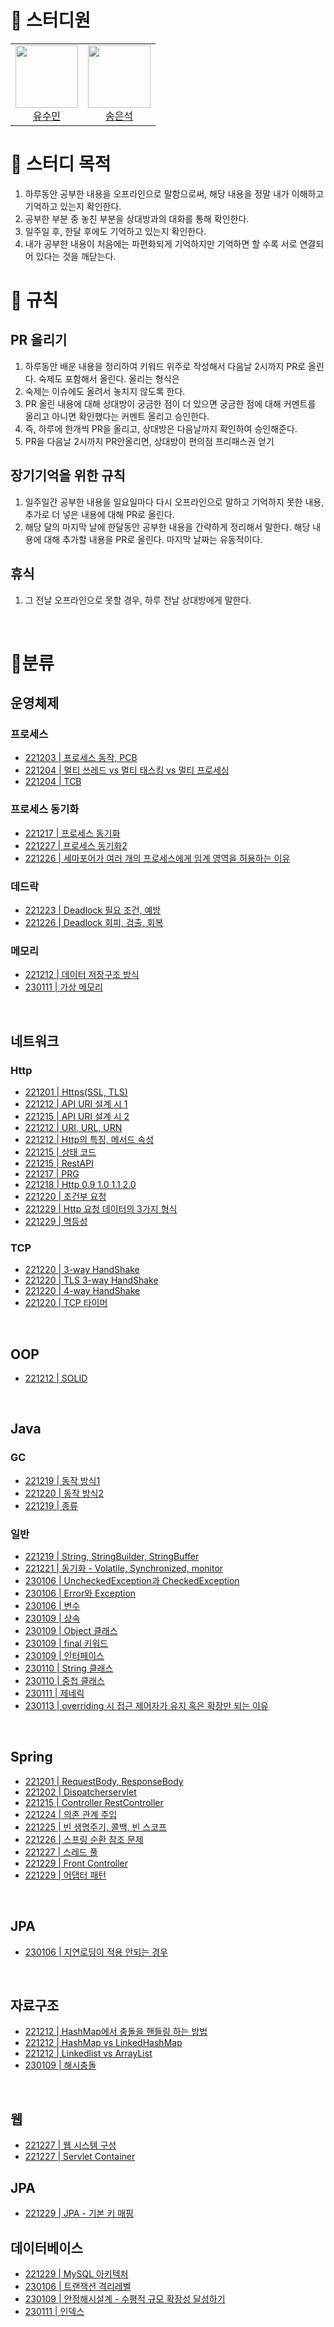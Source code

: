 # 🌱 스터디원

<table>
  <tr>
    <td align="center">
      <a href="https://github.com/sue4869">
        <img src="https://avatars.githubusercontent.com/u/68679529?v=4" width="100px;" />
        <br />
        유수민
      </a>
    </td>
    <td align="center">
      <a href="https://github.com/tilsong">
        <img src="https://avatars.githubusercontent.com/u/37373826?v=4" width="100px;" />
        <br />
        송은석
      </a>
    </td>
</table>

# 📌 스터디 목적
1) 하루동안 공부한 내용을 오프라인으로 말함으로써, 해당 내용을 정말 내가 이해하고 기억하고 있는지 확인한다. 
2) 공부한 부분 중 놓친 부분을 상대방과의 대화를 통해 확인한다. 
3) 일주일 후, 한달 후에도 기억하고 있는지 확인한다. 
4) 내가 공부한 내용이 처음에는 파편화되게 기억하지만 기억하면 할 수록 서로 연결되어 있다는 것을 깨닫는다. 

# 🔔 규칙
## PR 올리기
1) 하루동안 배운 내용을 정리하여 키워드 위주로 작성해서 다음날 2시까지 PR로 올린다. 숙제도 포함해서 올린다. 올리는 형식은 
2) 숙제는 이슈에도 올려서 놓치지 않도록 한다. 
3) PR 올린 내용에 대해 상대방이 궁금한 점이 더 있으면 궁금한 점에 대해 커멘트를 올리고 아니면 확인했다는 커멘트 올리고 승인한다. 
4) 즉, 하루에 한개씩 PR을 올리고, 상대방은 다음날까지 확인하여 승인해준다. 
5) PR을 다음날 2시까지 PR안올리면, 상대방이 편의점 프리패스권 얻기

## 장기기억을 위한 규칙
1) 일주일간 공부한 내용을 일요일마다 다시 오프라인으로 말하고 기억하지 못한 내용, 추가로 더 넣은 내용에 대해 PR로 올린다. 
2) 해당 달의 마지막 날에 한달동안 공부한 내용을 간략하게 정리해서 말한다. 해당 내용에 대해 추가할 내용을 PR로 올린다. 마지막 날짜는 유동적이다.

## 휴식
1) 그 전날 오프라인으로 못할 경우, 하루 전날 상대방에게 말한다. 

<br>



# 🐳분류



## 운영체제

### 프로세스
*  [221203 | 프로세스 동작, PCB](https://github.com/sue4869/memoryTalking/blob/main/2022/12/Day03/sumin.pdf)
*  [221204 | 멀티 쓰레드 vs 멀티 태스킹 vs 멀티 프로세싱](https://github.com/sue4869/memoryTalking/blob/main/2022/12/Day03/sumin.pdf)
*  [221204 | TCB ](https://github.com/sue4869/memoryTalking/blob/main/2022/12/Day03/sumin.pdf)

### 프로세스 동기화
*  [221217 | 프로세스 동기화](https://github.com/sue4869/memoryTalking/blob/main/2022/12/Day17/eunseok.pdf)
*  [221227 | 프로세스 동기화2](https://github.com/sue4869/memoryTalking/blob/main/2022/12/Day27/sumin1227.pdf)
*  [221226 | 세마포어가 여러 개의 프로세스에게 임계 영역을 허용하는 이유](https://github.com/sue4869/memoryTalking/blob/main/2022/12/Day03/sumin.pdf)

### 데드락
*  [221223 | Deadlock 필요 조건, 예방](https://github.com/sue4869/memoryTalking/blob/main/2022/12/Day23/eunseok.pdf)
*  [221226 | Deadlock 회피, 검출, 회복](https://github.com/sue4869/memoryTalking/blob/main/2022/12/Day03/sumin.pdf)

### 메모리
*  [221212 | 데이터 저장구조 방식](https://github.com/sue4869/memoryTalking/blob/main/2022/12/Day03/sumin.pdf)
*  [230111 | 가상 메모리](https://github.com/sue4869/memoryTalking/blob/main/2023/01/2주차/Day11/eunseok.pdf)

<br>

## 네트워크
### Http
*  [221201 | Https(SSL, TLS)](https://github.com/sue4869/memoryTalking/blob/main/2022/12/Day01/sumin.pdf)
*  [221212 | API URI 설계 시 1](https://github.com/sue4869/memoryTalking/blob/main/2022/12/Day12/eunseok.pdf) 
*  [221215 | API URI 설계 시 2](https://github.com/sue4869/memoryTalking/blob/main/2022/12/Day15/eunseok.pdf)
*  [221212 | URI, URL, URN](https://github.com/sue4869/memoryTalking/blob/main/2022/12/Day12/eunseok.pdf)
*  [221212 | Http의 특징, 메서드 속성](https://github.com/sue4869/memoryTalking/blob/main/2022/12/Day12/eunseok.pdf)
*  [221215 | 상태 코드](https://github.com/sue4869/memoryTalking/blob/main/2022/12/Day15/eunseok.pdf)
*  [221215 | RestAPI](https://github.com/sue4869/memoryTalking/blob/main/2022/12/Day15/sumin.pdf)
*  [221217 | PRG](https://github.com/sue4869/memoryTalking/blob/main/2022/12/Day17/eunseok.pdf)
*  [221218 | Http 0.9 1.0 1.1 2.0](https://github.com/sue4869/memoryTalking/blob/main/2022/12/Day18/eunseok.pdf)
*  [221220 | 조건부 요청](https://github.com/sue4869/memoryTalking/blob/main/2022/12/Day20/es.pdf)
*  [221229 | Http 요청 데이터의 3가지 형식](https://github.com/sue4869/memoryTalking/blob/main/2022/12/Day29/eunseok.pdf)
*  [221229 | 멱등성](https://github.com/sue4869/memoryTalking/blob/main/2022/12/Day29/eunseok.pdf)
### TCP
*  [221220 | 3-way HandShake](https://github.com/sue4869/memoryTalking/blob/main/2022/12/Day20/ysm.pdf)
*  [221220 | TLS 3-way HandShake](https://github.com/sue4869/memoryTalking/blob/main/2022/12/Day20/ysm.pdf)
*  [221220 | 4-way HandShake](https://github.com/sue4869/memoryTalking/blob/main/2022/12/Day20/ysm.pdf)
*  [221220 | TCP 타이머](https://github.com/sue4869/memoryTalking/blob/main/2022/12/Day20/ysm.pdf)

<br>

## OOP
* [221212 | SOLID](https://github.com/sue4869/memoryTalking/blob/main/2022/12/Day12/sumin.pdf)

<br>

## Java
### GC
  * [221219 | 동작 방식1](https://github.com/sue4869/memoryTalking/blob/main/2022/12/Day19/sumin.pdf)
  * [221220 | 동작 방식2](https://github.com/sue4869/memoryTalking/blob/main/2022/12/Day20/sumin.pdf)
  * [221219 | 종류](https://github.com/sue4869/memoryTalking/blob/main/2022/12/Day19/sumin.pdf)
### 일반
  * [221219 | String, StringBuilder, StringBuffer](https://github.com/sue4869/memoryTalking/blob/main/2022/12/Day19/sumin.pdf)
  * [221221 | 동기화 - Volatile, Synchronized, monitor](https://github.com/sue4869/memoryTalking/blob/main/2022/12/Day21/eunseok.pdf)
  * [230106 | UncheckedException과 CheckedException](https://github.com/sue4869/memoryTalking/blob/main/2023/01/1주차/Day6/sumin.pdf)
  * [230106 | Error와 Exception](https://github.com/sue4869/memoryTalking/blob/main/2023/01/1주차/Day6/sumin.pdf)
  * [230106 | 변수](https://github.com/sue4869/memoryTalking/blob/main/2023/01/1주차/Day6/eunseok.pdf)
  * [230109 | 상속](https://github.com/sue4869/memoryTalking/blob/main/2023/01/2주차/Day9/eunseok.pdf)
  * [230109 | Object 클래스](https://github.com/sue4869/memoryTalking/blob/main/2023/01/2주차/Day9/eunseok.pdf)
  * [230109 | final 키워드](https://github.com/sue4869/memoryTalking/blob/main/2023/01/2주차/Day9/eunseok.pdf)
  * [230109 | 인터페이스](https://github.com/sue4869/memoryTalking/blob/main/2023/01/2주차/Day9/eunseok.pdf)
  * [230110 | String 클래스](https://github.com/sue4869/memoryTalking/blob/main/2023/01/2주차/Day10/eunseok.pdf)
  * [230110 | 중첩 클래스](https://github.com/sue4869/memoryTalking/blob/main/2023/01/2주차/Day10/eunseok.pdf)
  * [230111 | 제네릭](https://github.com/sue4869/memoryTalking/blob/main/2023/01/2주차/Day11/eunseok.pdf)
  * [230113 | overriding 시 접근 제어자가 유지 혹은 확장만 되는 이유](https://github.com/sue4869/memoryTalking/blob/main/2023/01/2주차/Day13/eunseok.pdf)

  <br>

## Spring
  * [221201 | RequestBody, ResponseBody](https://github.com/sue4869/memoryTalking/blob/main/2022/12/Day01/sumin.pdf)
  * [221202 | Dispatcherservlet](https://github.com/sue4869/memoryTalking/blob/main/2022/12/Day02/sumin.pdf)
  * [221215 | Controller RestController](https://github.com/sue4869/memoryTalking/blob/main/2022/12/Day15/sumin.pdf)
  * [221224 | 의존 관계 주입](https://github.com/sue4869/memoryTalking/blob/main/2022/12/Day24/eunseok.pdf)
  * [221225 | 빈 생명주기, 콜백, 빈 스코프](https://github.com/sue4869/memoryTalking/blob/main/2022/12/Day25/eunseok.pdf)
  * [221226 | 스프링 순환 참조 문제](https://github.com/sue4869/memoryTalking/blob/main/2022/12/Day26/eunseok.pdf)
  * [221227 | 스레드 풀](https://github.com/sue4869/memoryTalking/blob/main/2022/12/Day27/eunseok.pdf)
  * [221229 | Front Controller](https://github.com/sue4869/memoryTalking/blob/main/2022/12/Day29/eunseok.pdf)
  * [221229 | 어댑터 패턴](https://github.com/sue4869/memoryTalking/blob/main/2022/12/Day29/eunseok.pdf)

<br>

## JPA
  * [230106 | 지연로딩이 적용 안되는 경우](https://github.com/sue4869/memoryTalking/blob/main/2023/01/1주차/Day6/sumin.pdf)

<br>

## 자료구조

  * [221212 | HashMap에서 충돌을 핸들링 하는 방법](https://github.com/sue4869/memoryTalking/blob/main/2022/12/Day12/sumin.pdf)
  * [221212 | HashMap vs LinkedHashMap ](https://github.com/sue4869/memoryTalking/blob/main/2022/12/Day12/sumin.pdf)
  * [221212 | Linkedlist vs ArrayList](https://github.com/sue4869/memoryTalking/blob/main/2022/12/Day12/sumin.pdf)
  * [230109 | 해시충돌](https://github.com/sue4869/memoryTalking/blob/main/2023/01/2주차/Day9/sumin.pdf)


<br>

## 웹 
  * [221227 | 웹 시스템 구성](https://github.com/sue4869/memoryTalking/blob/main/2022/12/Day27/eunseok.pdf)
  * [221227 | Servlet Container](https://github.com/sue4869/memoryTalking/blob/main/2022/12/Day27/eunseok.pdf)

## JPA
  * [221229 | JPA - 기본 키 매핑 ](https://github.com/sue4869/memoryTalking/blob/main/2022/12/Day29/sumin.pdf)

## 데이터베이스
  * [221229 | MySQL 아키텍처 ](https://github.com/sue4869/memoryTalking/blob/main/2022/12/Day29/sumin.pdf)
  * [230106 | 트랜잭션 격리레벨 ](https://github.com/sue4869/memoryTalking/blob/main/2023/01/1주차/Day6/sumin.pdf)
  * [230109 | 안정해시설계 - 수평적 규모 확장성 달성하기](https://github.com/sue4869/memoryTalking/blob/main/2023/01/2주차/Day9/sumin.pdf)
  * [230111 | 인덱스](https://github.com/sue4869/memoryTalking/blob/main/2023/01/2주차/Day11/sumin.pdf)


